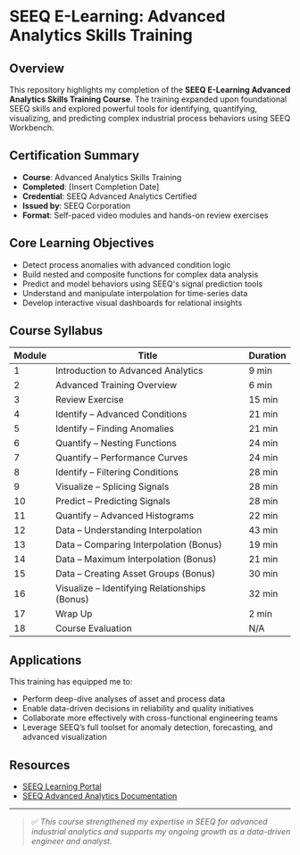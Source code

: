 # SEEQ E-Learning: Advanced Analytics Skills Training

## Overview

This repository highlights my completion of the **SEEQ E-Learning Advanced Analytics Skills Training Course**. The training expanded upon foundational SEEQ skills and explored powerful tools for identifying, quantifying, visualizing, and predicting complex industrial process behaviors using SEEQ Workbench.

## Certification Summary

- **Course**: Advanced Analytics Skills Training  
- **Completed**: [Insert Completion Date]  
- **Credential**: SEEQ Advanced Analytics Certified  
- **Issued by**: SEEQ Corporation  
- **Format**: Self-paced video modules and hands-on review exercises  

## Core Learning Objectives

- Detect process anomalies with advanced condition logic
- Build nested and composite functions for complex data analysis
- Predict and model behaviors using SEEQ's signal prediction tools
- Understand and manipulate interpolation for time-series data
- Develop interactive visual dashboards for relational insights

## Course Syllabus

| Module | Title | Duration |
|--------|-------|----------|
| 1  | Introduction to Advanced Analytics | 9 min |
| 2  | Advanced Training Overview | 6 min |
| 3  | Review Exercise | 15 min |
| 4  | Identify – Advanced Conditions | 21 min |
| 5  | Identify – Finding Anomalies | 21 min |
| 6  | Quantify – Nesting Functions | 24 min |
| 7  | Quantify – Performance Curves | 24 min |
| 8  | Identify – Filtering Conditions | 28 min |
| 9  | Visualize – Splicing Signals | 28 min |
| 10 | Predict – Predicting Signals | 28 min |
| 11 | Quantify – Advanced Histograms | 22 min |
| 12 | Data – Understanding Interpolation | 43 min |
| 13 | Data – Comparing Interpolation (Bonus) | 19 min |
| 14 | Data – Maximum Interpolation (Bonus) | 21 min |
| 15 | Data – Creating Asset Groups (Bonus) | 30 min |
| 16 | Visualize – Identifying Relationships (Bonus) | 32 min |
| 17 | Wrap Up | 2 min |
| 18 | Course Evaluation | N/A |

## Applications

This training has equipped me to:

- Perform deep-dive analyses of asset and process data
- Enable data-driven decisions in reliability and quality initiatives
- Collaborate more effectively with cross-functional engineering teams
- Leverage SEEQ’s full toolset for anomaly detection, forecasting, and advanced visualization

## Resources

- [SEEQ Learning Portal](https://www.seeq.com/learn)
- [SEEQ Advanced Analytics Documentation](https://seeq.gitbook.io/)

---

> ✅ *This course strengthened my expertise in SEEQ for advanced industrial analytics and supports my ongoing growth as a data-driven engineer and analyst.*

